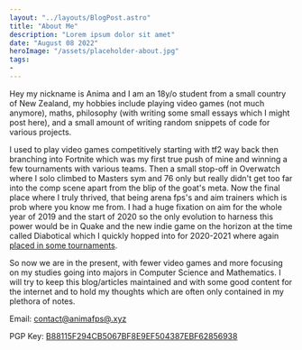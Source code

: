 ```yaml
---
layout: "../layouts/BlogPost.astro"
title: "About Me"
description: "Lorem ipsum dolor sit amet"
date: "August 08 2022"
heroImage: "/assets/placeholder-about.jpg"
tags:
-
---
```


Hey my nickname is Anima and I am an 18y/o student from a small country of 
New Zealand, my hobbies include playing video games (not much anymore),
maths, philosophy (with writing some small essays which I might post
here), and a small amount of writing random snippets of code for various
projects.

I used to play video games competitively starting with tf2 way back then
branching into Fortnite which was my first true push of mine and winning a
few tournaments with various teams. Then a small stop-off in Overwatch
where I solo climbed to Masters sym and 76 only but really didn't get too
far into the comp scene apart from the blip of the goat's meta. Now the
final place where I truly thrived, that being arena fps's and aim trainers
which is prob where you know me from. I had a huge fixation on aim for the
whole year of 2019 and the start of 2020 so the only evolution to harness
this power would be in Quake and the new indie game on the horizon at the
time called Diabotical which I quickly hopped into for 2020-2021 where
again [placed in some tournaments](https://liquipedia.net/arenafps/Anima).

So now we are in the present, with fewer video games and more focusing on
my studies going into majors in Computer Science and Mathematics. I will
try to keep this blog/articles maintained and with some good content for
the internet and to hold my thoughts which are often only contained in my
plethora of notes.


Email: [contact@animafps@.xyz](mailto:contact@animafps.xyz)

PGP Key: [B88115F294CB5067BF8E9EF504387EBF62856938](/pubkey.asc)